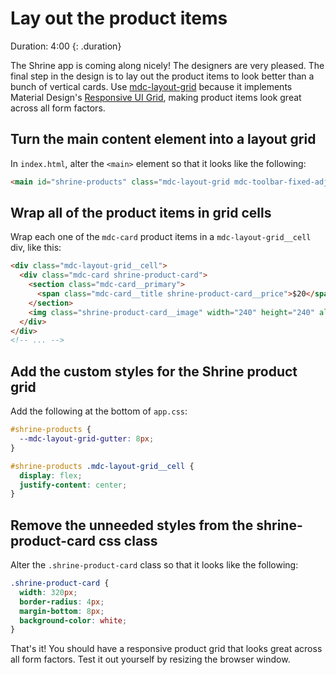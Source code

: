 <!--docs:
title: "5. Lay out the product items"
layout: landing
section: codelab
path: /codelab/5-layout/
-->

<link rel="stylesheet" href="css/codelab.css" />

# Lay out the product items

Duration: 4:00
{: .duration}

The Shrine app is coming along nicely! The designers are very pleased. The final step in the design is to lay out the product items to look better than a bunch of vertical cards. Use [mdc-layout-grid](https://github.com/material-components/material-components-web/tree/master/packages/mdc-layout-grid) because it implements Material Design's [Responsive UI Grid](https://material.io/guidelines/layout/responsive-ui.html#responsive-ui-grid), making product items look great across all form factors.

## Turn the main content element into a layout grid

In `index.html`, alter the `<main>` element so that it looks like the following:

```html
<main id="shrine-products" class="mdc-layout-grid mdc-toolbar-fixed-adjust">
```

## Wrap all of the product items in grid cells

Wrap each one of the `mdc-card` product items in a `mdc-layout-grid__cell` div, like this:

```html
<div class="mdc-layout-grid__cell">
  <div class="mdc-card shrine-product-card">
    <section class="mdc-card__primary">
      <span class="mdc-card__title shrine-product-card__price">$20</span>
    </section>
    <img class="shrine-product-card__image" width="240" height="240" alt="Sunglasses" src="assets/sunnies.png">
  </div>
</div>
<!-- ... -->
```

## Add the custom styles for the Shrine product grid

Add the following at the bottom of `app.css`:

```css
#shrine-products {
  --mdc-layout-grid-gutter: 8px;
}

#shrine-products .mdc-layout-grid__cell {
  display: flex;
  justify-content: center;
}
```

## Remove the unneeded styles from the shrine-product-card css class

Alter the `.shrine-product-card` class so that it looks like the following:

```css
.shrine-product-card {
  width: 320px;
  border-radius: 4px;
  margin-bottom: 8px;
  background-color: white;
}
```

That's it! You should have a responsive product grid that looks great across all form factors. Test it out yourself by resizing the browser window.
